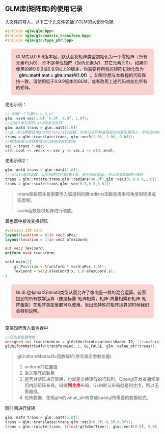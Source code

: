 ## GLM库(矩阵库)的使用记录

头文件的导入，以下三个头文件包括了GLM的大部分功能

```c++
#include <glm/glm.hpp>
#include <glm/gtc/matrix_transform.hpp>
#include <glm/gtc/type_ptr.hpp>
```

<div style="background-color:#FFD2D2;boarder: 2px solid #E0B3B3;padding:15px;margin:20px;border-radius:5px">
  GLM库从0.9.9版本起，默认会将矩阵类型初始化为一个零矩阵（所有元素均为0），而不是单位矩阵（对角元素为1，其它元素为0）。如果你使用的是0.9.9或0.9.9以上的版本，你需要将所有的矩阵初始化改为 <span style="background-color:#f0f0f0;border-radius: 5px;margin:5px;padding:5px;font-weight:bolder">glm::mat4 mat = glm::mat4(1.0f)</span>。如果你想与本教程的代码保持一致，请使用低于0.9.9版本的GLM，或者改用上述代码初始化所有的矩阵。
</div>

使用示例：

```c++
// 创建一个向量(x,y,z,w)
glm::vec4 vec(1.0f, 0.0f, 0.0f, 1.0f);
//初始化单位矩阵 4*4的单位矩阵
glm::mat4 trans = glm::mat4(1.0f)
//这一步只需要调用glm的translate函数，将单位矩阵和变换后的向量位置传入，即可自动构建完成变化矩阵 
trans = glm::translate(trans, glm::vec3(1.0f, 1.0f, 0.0f));
//把向量乘以位移矩阵可以获得位移后矩阵
vec = trans * vec;
std::cout << vec.x << vec.y << vec.z << std::endl;
```

使用示例2：

```c++
glm::mat4 trans = glm::mat4(1.0f);
//rotate旋转函数，让矩阵逆时针旋转90度，由于图形是2D，所以绕着Z轴进行旋转
trans = glm::rotate(trans,glm::radians(90.0f),glm::vec3(0.0,0.0,1.0));
trans = glm::scale(trans,glm::vec(0.5,0.5,0.5));
```

> rotate函数原本是需要传入弧度制的而radians函数是用来将角度制转换成弧度制。
>
> scale函数是将矩阵进行缩放。

着色器中接收变换矩阵

```glsl
#version 330 core 
layout(location = 0)in vec3 aPos;
layout(location = 1)in vec2 aTexCoord;

out vec2 TexCoord;
uniform mat4 transform;

void main(){
	gl_Position = transform * vec4(aPos,1.0f);
	TexCoord = vec2(aTexCoord.x, 1.0-aTexCoord.y);
}
```

<div style="background-color:#FFD2D2;boarder: 2px solid #E0B3B3;padding:15px;margin:20px;border-radius:5px">GLSL也有mat2和mat3类型从而允许了像向量一样的混合运算。前面提到的所有数学运算（像是标量-矩阵相乘，矩阵-向量相乘和矩阵-矩阵相乘）在矩阵类型里都可以使用。当出现特殊的矩阵运算的时候我们会特别说明。</div>

变换矩阵传入着色器中

```c++
//获取着色器地址
unsigned int transformLoc = glGetUniformLocation(shader.ID, "transform");
glUniformMatrix4fv(transformLoc, 1, GL_FALSE, glm::value_ptr(trans));
```

> glUniformMatrix4fv函数解析(序号表示参数位置)
>
> 1. uniform的位置值
> 2. 发送矩阵的数量
> 3. 是否对矩阵进行置换，也就是交换矩阵的行和列。Opengl开发者通常使用内部矩阵布局，叫做<font style="color:red;font-weight:bolder">列主序</font>布局，GLM默认布局就是列主序，所以无需置换。
> 4. 矩阵数据，使用glm的value_ptr转换成opengl所需要的数据格式。

随时间进行旋转

```c++
glm::mat4 trans = glm::mat4(1.0f);
trans = glm::translates(trans,glm::vec3(0.5f,-0.5f,0.0f));
trans = glm::rotate(trans, (float)glfwGetTime(), glm::vec3(0.0f, 0.0f, 1.0f));
```

